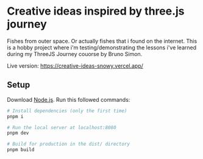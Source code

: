 # Creative ideas inspired by three.js journey

Fishes from outer space. Or actually fishes that i found on the internet. This is a hobby project where i'm testing/demonstrating the lessons i've learned during my ThreeJS Journey couorse by Bruno Simon.

Live version:
https://creative-ideas-snowy.vercel.app/

## Setup

Download [Node.js](https://nodejs.org/en/download/).
Run this followed commands:

```bash
# Install dependencies (only the first time)
pnpm i

# Run the local server at localhost:8080
pnpm dev

# Build for production in the dist/ directory
pnpm build
```
